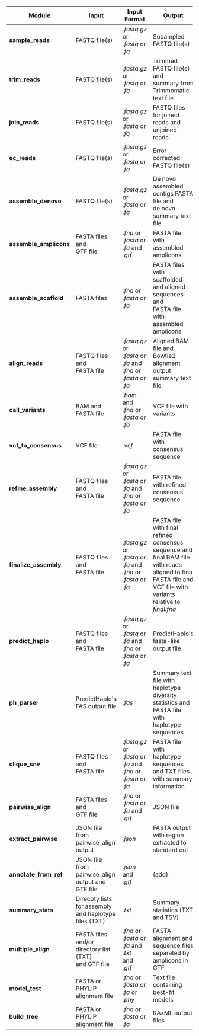  Module                 | Input                                | Input Format                                          | Output                                                                  | Output File Names                                                                                       |
|------------------------|--------------------------------------|-------------------------------------------------------|-------------------------------------------------------------------------|---------------------------------------------------------------------------------------------------------|
| **sample_reads**       | FASTQ file(s)                        | _.fastq.gz_ or <br> _.fastq_ or <br> _.fq_            | Subampled FASTQ file(s)                                                 | *sample_1.fastq* <br> *sample_2.fastq*                                                                  |
| **trim_reads**         | FASTQ file(s)                        | _.fastq.gz_ or <br> _.fastq_ or <br> _.fq_            | Trimmed FASTQ file(s) and <br> summary from Trimmomatic text file       | *trimmed_1.fastq* <br> *trimmed_2.fastq* <br> *trimmed_U.fastq* <br> *trimmomatic_summary.out*          |
| **join_reads**         | FASTQ file(s)                        | _.fastq.gz_ or <br> _.fastq_ or <br> _.fq_            | FASTQ files for joined reads and unjoined reads                         | _joined.fastq_ <br> *notjoined_1.fastq* <br> *notjoined_2.fastq*                                        |
| **ec_reads**           | FASTQ file(s)                        | _.fastq.gz_ or <br> _.fastq_ or <br> _.fq_            | Error corrected FASTQ file(s)                                           | *corrected_1.fastq* <br> *corrected_2.fastq* <br> *corrected_U.fastq*                                   |
| **assemble_denovo**    | FASTQ file(s)                        | _.fastq.gz_ or <br> _.fastq_ or <br> _.fq_            | De novo assembled contigs FASTA file and <br> de novo summary text file | *denovo_contigs.fna* <br> *denovo_summary.txt*                                                          |
| **assemble_amplicons** | FASTA files and <br> GTF file        | _.fna_ or <br> _.fasta_ or <br> _.fa_ and <br> _.gtf_ | FASTA file with assembled amplicons                                     | *amplicon_assembly.fna*                                                                                 |
| **assemble_scaffold**  | FASTA files                          | _.fna_ or <br> _.fasta_ or <br> _.fa_                 | FASTA files with scaffolded and aligned sequences and <br> FASTA file with assembled amplicons | *scaffold_aligned.fa* <br> *scaffold_assembly.fa* <br> *scaffold_imputed.fa* <br> *scaffold_padded.out* |
| **align_reads**        | FASTQ files and <br> FASTA file      | _.fastq.gz_ or <br> _.fastq_ or <br> _.fq_ and <br> _.fna_ or <br> _.fasta_ or <br> _.fa_ | Aligned BAM file and <br> Bowtie2 alignment output summary text file | _aligned.bam_ <br> _aligned.bt2.out_                                |
| **call_variants**      | BAM and <br> FASTA file              | _.bam_ and <br> _.fna_ or <br> _.fasta_ or <br> _.fa_ | VCF file with variants                                                  | _variants.vcf.gz_                                                                                       |
| **vcf_to_consensus**   | VCF file                             | _.vcf_                                                | FASTA file with consensus sequence                                      | _consensus.fna_                                                                                         |
| **refine_assembly**    | FASTQ files and <br> FASTA file      | _.fastq.gz_ or <br> _.fastq_ or <br> _.fq_ and <br> _.fna_ or <br> _.fasta_ or <br> _.fa_ | FASTA file with refined consensus sequence | _refined.fna_                                                       |
| **finalize_assembly**  | FASTQ files and <br> FASTA file      | _.fastq.gz_ or <br> _.fastq_ or <br> _.fq_ and <br> _.fna_ or <br> _.fasta_ or <br> _.fa_ | FASTA file with final refined consensus sequence and <br> final BAM file with reads aligned to final FASTA file and <br> VCF file with variants relative to *final.fna* | _final.fna_ and <br> _final.bam_ and <br> _final.vcf.gz_            |
| **predict_haplo**      | FASTQ files and <br> FASTA file      | _.fastq.gz_ or <br> _.fastq_ or <br> _.fq_ and <br> _.fna_ or <br> _.fasta_ or <br> _.fa_ | PredictHaplo's fasta-like output file| _best.fa_                                                           |
| **ph_parser**          | PredictHaplo's FAS output file       | _.fas_                                                | Summary text file with haplotype diversity statistics and <br> FASTA file with haplotype sequences | *ph_summary.txt* and <br> *ph_haplotypes.fna*                                                           |
| **clique_snv** | FASTQ files and <br> FASTA file | _.fastq.gz_ or <br> _.fastq_ or <br> _.fq_ and <br> _.fna_ or <br> _.fasta_ or <br> _.fa_ | FASTA file with haplotype sequences and TXT files with summary information | *cs0X_<REGION NAME>.fasta* <br> *cs0X_<REGION NAME>.txt* <br> *cs_<REGION NAME_summary.txt* |
| **pairwise_align**     | FASTA files and <br> GTF file        | _.fna_ or <br> _.fasta_ or <br> _.fa_ and <br> _.gtf_ | JSON file                                                               | *pairwise_aligned.json*                                                                                 |
| **extract_pairwise**   | JSON file from pairwise_align output | *.json*                                               | FASTA output with region extracted to standard out                      | *stdout.fasta*                                                                                          |
| **annotate_from_ref**  | JSON file from pairwise_align output and GTF file | _.json_ and <br> _.gtf_              |(add) |(add) |
| **summary_stats** | Direcoty lists for assembly and haplotype files (TXT) |  _.txt_ | Summary statistics (TXT and TSV) | *summary_stats.txt* <br> *summary_stats.tsv* <br> *PH_summary_stats.tsv*|
| **multiple_align** | FASTA files and/or <br> directory list (TXT) <br> and GTF file | _.fna_ or <br> _.fasta_ or <br> _.fa_ and _.txt_ <br> and <br> _.gtf_ | FASTA alignment and sequence files separated by amplicons in GTF | *alignment_regionX.fasta*  <br> *all_sequences_regionX.fasta* |
|**model_test** | FASTA or PHYLIP alignment file | _.fna_ or <br> _.fasta_ or <br> _.fa_ or <br> _.phy_ | Text file containing best-fit models |_modeltest_results.out_ |
| **build_tree** | FASTA or PHYLIP alignment file | _.fna_ or <br> _.fasta_ or <br> _.fa_ | RAxML output files | *RaxML_info.build_tree.tre* and RAxML tree files |

